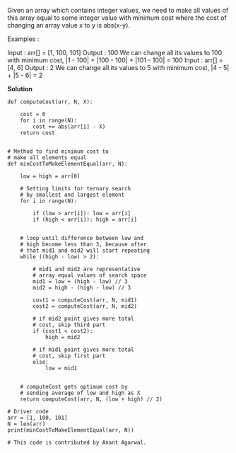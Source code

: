 Given an array which contains integer values, we need to make all values of this array equal to some integer value with minimum cost where the cost of changing an array value x to y is abs(x-y). 

Examples : 

Input  : arr[] = [1, 100, 101]
Output : 100
We can change all its values to 100 with minimum cost,
|1 - 100| + |100 - 100| + |101 - 100| = 100
Input  : arr[] = [4, 6]
Output : 2
We can change all its values to 5 with minimum cost,
|4 - 5| + |5 - 6| = 2


**Solution**
```
def computeCost(arr, N, X):

	cost = 0
	for i in range(N):
		cost += abs(arr[i] - X)
	return cost


# Method to find minimum cost to 
# make all elements equal
def minCostToMakeElementEqual(arr, N):

	low = high = arr[0]

	# Setting limits for ternary search 
	# by smallest and largest element
	for i in range(N):
	
		if (low > arr[i]): low = arr[i]
		if (high < arr[i]): high = arr[i]


	# loop until difference between low and 
	# high become less than 3, because after 
	# that mid1 and mid2 will start repeating
	while ((high - low) > 2):
	
		# mid1 and mid2 are representative 
		# array equal values of search space
		mid1 = low + (high - low) // 3
		mid2 = high - (high - low) // 3

		cost1 = computeCost(arr, N, mid1)
		cost2 = computeCost(arr, N, mid2)

		# if mid2 point gives more total
		# cost, skip third part
		if (cost1 < cost2):
			high = mid2

		# if mid1 point gives more total 
		# cost, skip first part
		else:
			low = mid1
	

	# computeCost gets optimum cost by 
	# sending average of low and high as X
	return computeCost(arr, N, (low + high) // 2)

# Driver code
arr = [1, 100, 101]
N = len(arr)
print(minCostToMakeElementEqual(arr, N))

# This code is contributed by Anant Agarwal.

```
